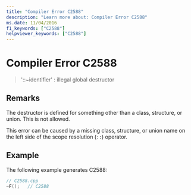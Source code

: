 ```yaml
---
title: "Compiler Error C2588"
description: "Learn more about: Compiler Error C2588"
ms.date: 11/04/2016
f1_keywords: ["C2588"]
helpviewer_keywords: ["C2588"]
---
```

# Compiler Error C2588

> '::~identifier' : illegal global destructor

## Remarks

The destructor is defined for something other than a class, structure, or union. This is not allowed.

This error can be caused by a missing class, structure, or union name on the left side of the scope resolution (`::`) operator.

## Example

The following example generates C2588:

```cpp
// C2588.cpp
~F();   // C2588
```
